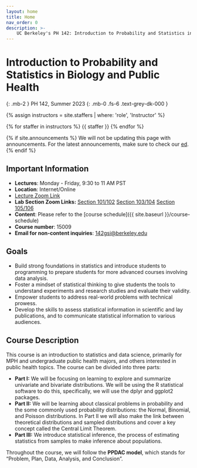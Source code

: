 ```yaml
---
layout: home
title: Home
nav_order: 0
description: >-
    UC Berkeley's PH 142: Introduction to Probability and Statistics in Biology and Public Health
---
```


# Introduction to Probability and Statistics in Biology and Public Health
{: .mb-2 }
PH 142, Summer 2023
{: .mb-0 .fs-6 .text-grey-dk-000 }

{% assign instructors = site.staffers | where: 'role', 'Instructor' %}
<div class="role">
  {% for staffer in instructors %}
  {{ staffer }}
  {% endfor %}
</div>

{% if site.announcements %}
We will not be updating this page with announcements. For the latest announcements, make sure to check our [ed](https://edstem.org/us/courses/41332/discussion/3231482).
{% endif %}

## Important Information

- **Lectures**: Monday - Friday, 9:30 to 11 AM PST
- **Location**: Internet/Online 
- [Lecture Zoom Link](https://berkeley.zoom.us/j/93906453367?pwd=TGoraW1zb3NhNHlzVTI5S3FXMWI0Zz09)
- **Lab Section Zoom Links:**
 [Section 101/102](https://berkeley.zoom.us/j/93433903653?pwd=eUtaNmlwZWptS0ZIeFM2OCtKSk1hdz09) 
 [Section 103/104](https://berkeley.zoom.us/j/93882606750?pwd=MkJzMmVhcmxGazFNcFNDbFh6WGowUT09)
 [Section 105/106](https://berkeley.zoom.us/j/92377898705?pwd=ZzhINURKWnVYNnp3SnR5ZTErWUZsQT09)
- **Content**: Please refer to the [course schedule]({{ site.baseurl }}/course-schedule)
- **Course number**: 15009
- **Email for non-content inquiries**: [142gsi@berkeley.edu](mailto:142gsi@berkeley.edu)

## Goals

- Build strong foundations in statistics and introduce students to programming to prepare students for more advanced courses involving data analysis.
- Foster a mindset of statistical thinking to give students the tools to understand experiments and research studies and evaluate their validity.
- Empower students to address real-world problems with technical prowess.
- Develop the skills to assess statistical information in scientific and lay publications, and to communicate statistical information to various audiences.

## Course Description

This course is an introduction to statistics and data science, primarily for MPH and undergraduate public health majors, and others interested in public health topics. The course can be divided into three parts: 

- **Part I:** We will be focusing on learning to explore and summarize univariate and bivariate distributions. We will be using the R statistical software to do this, specifically, we will use the dplyr and ggplot2 packages. 
- **Part II:** We will be learning about classical problems in probability and the some commonly used probability distributions: the Normal, Binomial, and Poisson distributions. In Part II we will also make the link between theoretical distributions and sampled distributions and cover a key concept called the Central Limit Theorem. 
- **Part III:** We introduce statistical inference, the process of estimating statistics from samples to make inference about populations. 

Throughout the course, we will follow the **PPDAC model**, which stands for “Problem, Plan, Data, Analysis, and Conclusion”. 
